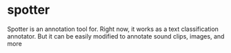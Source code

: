 # spotter
Spotter is an annotation tool for. Right now, it works as a text classification annotator. But it can be easily modified to annotate sound clips, images, and more
